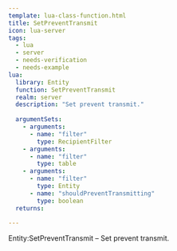 ```yaml
---
template: lua-class-function.html
title: SetPreventTransmit
icon: lua-server
tags:
  - lua
  - server
  - needs-verification
  - needs-example
lua:
  library: Entity
  function: SetPreventTransmit
  realm: server
  description: "Set prevent transmit."
  
  argumentSets:
    - arguments:
      - name: "filter"
        type: RecipientFilter
    - arguments:
      - name: "filter"
        type: table
    - arguments:
      - name: "filter"
        type: Entity
      - name: "shouldPreventTransmitting"
        type: boolean
  returns:
    
---
```


<div class="lua__search__keywords">
Entity:SetPreventTransmit &#x2013; Set prevent transmit.
</div>
